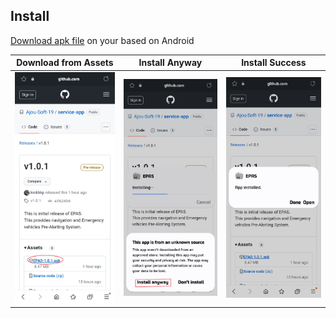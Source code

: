 ## Install

[Download apk file](`https://github.com/Ajou-Soft-19/service-app/releases/tag/v1.0.1`) on your based on Android

|Download from Assets|Install Anyway|Install Success|
|---|---|---|
|![Download from Assets](../img/install1.jpeg)|![Install Anyway](../img/install2.jpeg)|![Install Success](../img/install3.jpeg)